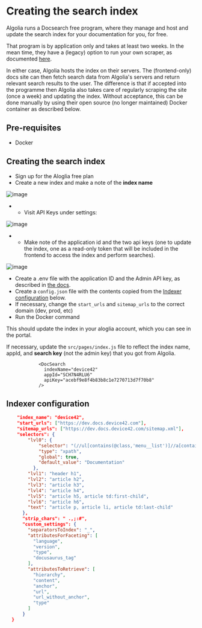 # Creating the search index

Algolia runs a Docsearch free program, where they manage and host and update the search index for your documentation for you, for free.

That program is by application only and takes at least two weeks. In the mean time, they have a (legacy) option to run your own scraper, as documented [here](https://docsearch.algolia.com/docs/legacy/run-your-own).

In either case, Algolia hosts the index on their servers. The (frontend-only) docs site can then fetch search data from Algolia's servers and return relevant search results to the user. The difference is that if accepted into the programme
then Algolia also takes care of regularly scraping the site (once a week) and updating the index. Without acceptance, this can be done manually by using their open source (no longer maintained) Docker container as described below.

## Pre-requisites 

* Docker

## Creating the search index

* Sign up for the Aloglia free plan
* Create a new index and make a note of the **index name**

![image](https://github.com/device42/device42-docs/assets/2641205/7bcc0aee-3e7a-47d7-acab-66c391bc7888)

* * Visit API Keys under settings:

![image](https://github.com/device42/device42-docs/assets/2641205/2a82587a-95b9-475a-a780-9ebcaea92c21)

* * Make note of the application id and the two api keys (one to update the index, one as a read-only token that will be included in the frontend to access the index and perform searches).
 
![image](https://github.com/device42/device42-docs/assets/2641205/4d2eac2b-9b23-4f6f-abfd-6b856c232695)

* Create a .env file with the application ID and the Admin API key, as described in [the docs](https://docsearch.algolia.com/docs/legacy/run-your-own).
* Create a `config.json` file with the contents copied from the [Indexer configuration](#config) below.
* If necessary, change the `start_urls` and `sitemap_urls` to the correct domain (dev, prod, etc)
* Run the Docker command

This should update the index in your aloglia account, which you can see in the portal.

If necessary, update the `src/pages/index.js` file to reflect the index name, appId, and **search key** (not the admin key) that you got from Algolia.

```
            <DocSearch
              indexName="device42"
              appId="SCH7N4RLU6"
              apiKey="acebf9e8f4b83b8c1e7270713d7f70b8"
            />
```

<h2 id="config"> Indexer configuration</h2>

```json
    "index_name": "device42",
    "start_urls": ["https://dev.docs.device42.com"],
    "sitemap_urls": ["https://dev.docs.device42.com/sitemap.xml"],
    "selectors": {
        "lvl0": {
            "selector": "(//ul[contains(@class,'menu__list')]//a[contains(@class, 'menu__link menu__link--sublist menu__link--active')]/text() | //nav[contains(@class, 'navbar')]//a[contains(@class, 'navbar__link--active')]/text())[last()]",
            "type": "xpath",
            "global": true,
            "default_value": "Documentation"
          },
        "lvl1": "header h1",
        "lvl2": "article h2",
        "lvl3": "article h3",
        "lvl4": "article h4",
        "lvl5": "article h5, article td:first-child",
        "lvl6": "article h6",
        "text": "article p, article li, article td:last-child"
      },
      "strip_chars": " .,;:#",
      "custom_settings": {
        "separatorsToIndex": "_",
        "attributesForFaceting": [
          "language",
          "version",
          "type",
          "docusaurus_tag"
        ],
        "attributesToRetrieve": [
          "hierarchy",
          "content",
          "anchor",
          "url",
          "url_without_anchor",
          "type"
        ]
      }
  }
```
